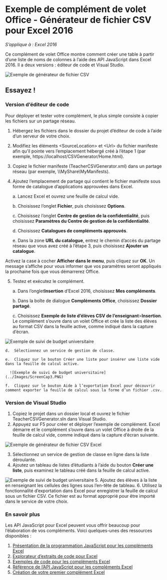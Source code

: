 # <a name="csv-generator-task-pane-add-in-sample-for-excel-2016"></a>Exemple de complément de volet Office - Générateur de fichier CSV pour Excel 2016

_S’applique à : Excel 2016_

Ce complément de volet Office montre comment créer une table à partir d’une liste de noms de colonnes à l’aide des API JavaScript dans Excel 2016. Il a deux versions : éditeur de code et Visual Studio.

![Exemple de générateur de fichier CSV](../Images/ScreenCap1.PNG)

## <a name="try-it-out"></a>Essayez !
### <a name="code-editor-version"></a>Version d’éditeur de code

Pour déployer et tester votre complément, le plus simple consiste à copier les fichiers sur un partage réseau.

1.  Hébergez les fichiers dans le dossier du projet d’éditeur de code à l’aide d’un serveur de votre choix.
2.  Modifiez les éléments \<SourceLocation\> et \<Url\> du fichier manifeste afin qu’il pointe vers l’emplacement hébergé créé à l’étape 1 (par exemple, https://localhost/CSVGenerator/Home.html).
3.  Copiez le fichier manifeste (TeacherCSVGenerator.xml) dans un partage réseau (par exemple, \\\MyShare\MyManifests).
4.  Ajoutez l’emplacement de partage qui contient le fichier manifeste sous forme de catalogue d’applications approuvées dans Excel.

    a.  Lancez Excel et ouvrez une feuille de calcul vide.

    b.  Choisissez l’onglet **Fichier**, puis choisissez **Options**.

    c.  Choisissez l’onglet **Centre de gestion de la confidentialité**, puis choisissez **Paramètres du Centre de gestion de la confidentialité**.

    d.  Choisissez **Catalogues de compléments approuvés**.

    e.  Dans la zone **URL du catalogue**, entrez le chemin d’accès du partage réseau que vous avez créé à l’étape 3, puis choisissez **Ajouter un catalogue**.

   Activez la case à cocher **Afficher dans le menu**, puis cliquez sur **OK**. Un message s’affiche pour vous informer que vos paramètres seront appliqués la prochaine fois que vous démarrerez Office.

5.  Testez et exécutez le complément.

    a.  Dans l’onglet**Insertion** d’Excel 2016, choisissez **Mes compléments**.

    b.  Dans la boîte de dialogue **Compléments Office**, choisissez **Dossier partagé**.

    c.  Choisissez **Exemple de liste d’élèves CSV de l’enseignant**>**Insertion**. Le complément s’ouvre dans un volet Office et crée la liste des élèves au format CSV dans la feuille active, comme indiqué dans la capture d’écran.

   ![Exemple de suivi de budget universitaire](../Images/ScreenCap2.PNG)

    d.  Sélectionnez un service de gestion de classe.

    e.  Cliquez sur le bouton Créer une liste pour insérer une liste vide dans la feuille de calcul active.

      ![Exemple de suivi de budget universitaire](../Images/ScreenCap3.PNG)

    f.  Cliquez sur le bouton Aide à l’exportation Excel pour découvrir comment exporter la feuille de calcul sous la forme d’un fichier .csv.


### <a name="visual-studio-version"></a>Version de Visual Studio
1.  Copiez le projet dans un dossier local et ouvrez le fichier TeacherCSVGenerator.sln dans Visual Studio.
2.  Appuyez sur F5 pour créer et déployer l’exemple de complément. Excel démarre et le complément s’ouvre dans un volet Office à droite de la feuille de calcul vide, comme indiqué dans la capture d’écran suivante.

  ![Exemple de générateur de fichier CSV Excel](../Images/ScreenCap1.PNG)

3.  Sélectionnez un service de gestion de classe en ligne dans la liste déroulante.
4.  Ajoutez un tableau de listes d’étudiants à l’aide du bouton **Créer une liste**, puis examinez le tableau créé dans la feuille de calcul active.

  ![Exemple de suivi de budget universitaire](../Images/ScreenCap3.PNG)
5.  Ajoutez des élèves à la liste en renseignant les cellules des lignes sous l’en-tête de tableau.
6.  Utilisez la fonctionnalité d’exportation dans Excel pour enregistrer la feuille de calcul sous un fichier CSV. Ce fichier est au format approprié pour être importé dans le service de votre choix.


### <a name="learn-more"></a>En savoir plus

Les API JavaScript pour Excel peuvent vous offrir beaucoup pour l’élaboration de vos compléments. Voici quelques-unes des ressources disponibles :

1.  [Présentation de la programmation JavaScript pour les compléments Excel](https://github.com/OfficeDev/office-js-docs/blob/master/excel/excel-add-ins-programming-overview.md)
2.  [Explorateur d’extraits de code pour Excel](http://officesnippetexplorer.azurewebsites.net/#/snippets/excel)
3.  [Exemples de code pour les compléments Excel](https://github.com/OfficeDev/office-js-docs/blob/master/excel/excel-add-ins-code-samples.md)
4.  [Référence de l’API JavaScript pour les compléments Excel](https://github.com/OfficeDev/office-js-docs/blob/master/excel/excel-add-ins-javascript-reference.md)
5.  [Création de votre premier complément Excel](https://github.com/OfficeDev/office-js-docs/blob/master/excel/build-your-first-excel-add-in.md)